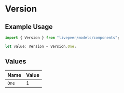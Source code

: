 # Version

## Example Usage

```typescript
import { Version } from "livepeer/models/components";

let value: Version = Version.One;
```

## Values

| Name  | Value |
| ----- | ----- |
| `One` | 1     |